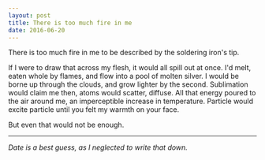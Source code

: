 ```yaml
---
layout: post
title: There is too much fire in me
date: 2016-06-20
---
```


<div class="verse">
There is too much fire in me to be described by the soldering iron's tip.

If I were to draw that across my flesh,
   it would all spill out at once.
I'd melt, eaten whole by flames,
    and flow into a pool of molten silver.
I would be borne up through the clouds,
    and grow lighter by the second.
Sublimation would claim me then,
    atoms would scatter, diffuse.
All that energy poured to the air around me,
    an imperceptible increase in temperature.
Particle would excite particle
    until you felt my warmth on your face.

But even that would not be enough.
</div>

-----

*Date is a best guess, as I neglected to write that down.*
